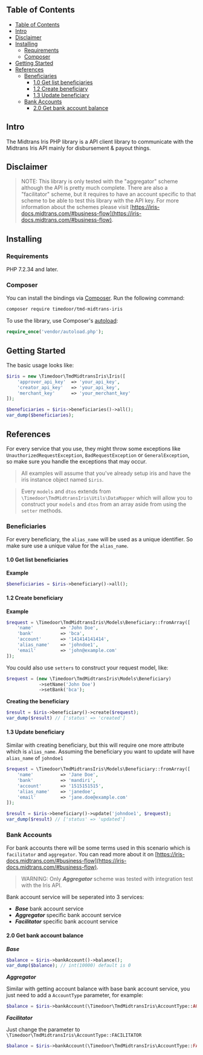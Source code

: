 ## Table of Contents

-   [Table of Contents](#table-of-contents)
-   [Intro](#intro)
-   [Disclaimer](#disclaimer)
-   [Installing](#installing)
    -   [Requirements](#requirements)
    -   [Composer](#composer)
-   [Getting Started](#getting-started)
-   [References](#references)
    -   [Beneficiaries](#beneficiaries)
        -   [1.0 Get list beneficiaries](#10-get-list-beneficiaries)
        -   [1.2 Create beneficiary](#12-create-beneficiary)
        -   [1.3 Update beneficiary](#13-update-beneficiary)
    -   [Bank Accounts](#bank-accounts)
        -   [2.0 Get bank account balance](#20-get-bank-account-balance)

## Intro

The Midtrans Iris PHP library is a API client library to communicate with the Midtrans Iris API mainly for disbursement & payout things.

## Disclaimer

> NOTE: This library is only tested with the "aggregator" scheme although the API is pretty much complete. There are also a "facilitator" scheme, but it requires to have an account specific to that scheme to be able to test this library with the API key. For more information about the schemes please visit [https://iris-docs.midtrans.com/#business-flow](https://iris-docs.midtrans.com/#business-flow).

## Installing

### Requirements

PHP 7.2.34 and later.

### Composer

You can install the bindings via [Composer](http://getcomposer.org/). Run the following command:

```bash
composer require timedoor/tmd-midtrans-iris
```

To use the library, use Composer's [autoload](https://getcomposer.org/doc/01-basic-usage.md#autoloading):

```php
require_once('vendor/autoload.php');
```

## Getting Started

The basic usage looks like:

```php
$iris = new \Timedoor\TmdMidtransIris\Iris([
    'approver_api_key'  => 'your_api_key',
    'creator_api_key'   => 'your_api_key',
    'merchant_key'      => 'your_merchant_key'
]);

$beneficiaries = $iris->beneficiaries()->all();
var_dump($beneficiaries);
```

## References

For every service that you use, they might throw some exceptions like `UnauthorizedRequestException`, `BadRequestException` or `GeneralException`, so make sure you handle the exceptions that may occur.

> All examples will assume that you've already setup iris and have the iris instance object named `$iris`.

> Every `models` and `dtos` extends from `\Timedoor\TmdMidtransIris\Utils\DataMapper` which will allow you to construct your `models` and `dtos` from an array aside from using the `setter` methods.

### Beneficiaries

For every beneficiary, the `alias_name` will be used as a unique identifier. So make sure use a unique value for the `alias_name`.

#### 1.0 Get list beneficiaries

**Example**

```php
$beneficiaries = $iris->beneficiary()->all();
```

#### 1.2 Create beneficiary

**Example**

```php
$request = \Timedoor\TmdMidtransIris\Models\Beneficiary::fromArray([
    'name'          => 'John Doe',
    'bank'          => 'bca',
    'account'       => '141414141414',
    'alias_name'    => 'johndoe1',
    'email'         => 'john@example.com'
]);
```

You could also use `setters` to construct your request model, like:

```php
$request = (new \Timedoor\TmdMidtransIris\Models\Beneficiary)
            ->setName('John Doe')
            ->setBank('bca');
```

**Creating the beneficiary**

```php
$result = $iris->beneficiary()->create($request);
var_dump($result) // ['status' => 'created']
```

#### 1.3 Update beneficiary

Similar with creating beneficiary, but this will require one more attribute which is `alias_name`. Assuming the beneficiary you want to update will have `alias_name` of `johndoe1`

```php
$request = \Timedoor\TmdMidtransIris\Models\Beneficiary::fromArray([
    'name'          => 'Jane Doe',
    'bank'          => 'mandiri',
    'account'       => '1515151515',
    'alias_name'    => 'janedoe',
    'email'         => 'jane.doe@example.com'
]);

$result = $iris->beneficiary()->update('johndoe1', $request);
var_dump($result) // ['status' => 'updated']
```

### Bank Accounts

For bank accounts there will be some terms used in this scenario which is `facilitator` and `aggregator`. You can read more about it on [https://iris-docs.midtrans.com/#business-flow](https://iris-docs.midtrans.com/#business-flow).

> WARNING: Only **_Aggregator_** scheme was tested with integration test with the Iris API.

Bank account service will be seperated into 3 services:

-   **_Base_** bank account service
-   **_Aggregator_** specific bank account service
-   **_Facilitator_** specific bank account service

#### 2.0 Get bank account balance

**_Base_**

```php
$balance = $iris->bankAccount()->balance();
var_dump($balance); // int(10000) default is 0
```

**_Aggregator_**

Similar with getting account balance with base bank account service, you just need to add a `AccountType` parameter, for example:

```php
$balance = $iris->bankAccount(\Timedoor\TmdMidtransIris\AccountType::AGGREGATOR)->balance();
```

**_Facilitator_**

Just change the parameter to `\Timedoor\TmdMidtransIris\AccountType::FACILITATOR`

```php
$balance = $iris->bankAccount(\Timedoor\TmdMidtransIris\AccountType::FACILITATOR)->balance();
```
